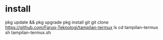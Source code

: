 # install
pkg update && pkg upgrade
pkg install git
git clone https://github.com/Faruq-Teknologi/tampilan-termux
ls
cd tampilan-termux
sh tampilan-termux.sh
